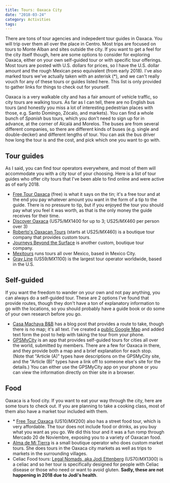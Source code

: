 ```yaml
---
title: Tours: Oaxaca City
date: "2018-03-24"
category: Activities
tags:
---
```


There are tons of tour agencies and indepedent tour guides in Oaxaca. You will trip over them all over the place in Centro. Most trips are focused on tours to Monte Alban and sites outside the city. If you want to get a feel for the city itself though, here are some options to consider for exploring Oaxaca, either on your own self-guided tour or with specific tour offerings. Most tours are posted with U.S. dollars for prices, so I have the U.S. dollar amount and the rough Mexican peso equivalent (from early 2018). I've also marked tours we've actually taken with an asterisk (&ast;), and we can't really vouch for any of these tours or guides listed here. This list is only provided to gather links for things to check out for yourself.

Oaxaca is a very walkable city and has a fair amount of vehicle traffic, so city tours are walking tours. As far as I can tell, there are no English bus tours (and honestly you miss a lot of interesting pedestrian places with those, e.g. Santo Domingo, Zócalo, and markets). You can find a whole bunch of *Spanish* bus tours, which you don't need to sign up for in advance, at the corner of Alcalá and Morelos. The buses are from several different companies, so there are different kinds of buses (e.g. single and double-decker) and different lengths of tour. You can ask the bus driver how long the tour is and the cost, and pick which one you want to go with.

## Tour guides
As I said, you can find tour operators everywhere, and most of them will accommodate you with a city tour of your choosing. Here is a list of tour guides who offer city tours that I've been able to find online and were active as of early 2018.

- [Free Tour Oaxaca](https://freetouroaxaca.com/) (free) is what it says on the tin; it's a free tour and at the end you pay whatever amount you want in the form of a tip to the guide. There is no pressure to tip, but if you enjoyed the tour you should pay what you feel it was worth, as that is the only money the guide receives for their time.
- [Discover Oaxaca](http://discover-oaxaca.com/infobox/oaxaca-city-walking-tour/) (US$75/MX$1400 for up to 3; US$25/MX$460 per person over 3)
- [Roberto's Oaxacan Tours](http://robertosoaxacantours.com/) (starts at US$25/MX$460) is a boutique tour company that provides custom tours.
- [Journeys Beyond the Surface](http://travelmexicocity.com.mx/oaxaca-city-and-surroundings/) is another custom, boutique tour company.
- [Mexitours](https://www.mexitours.travel/index.php/en/about-2/oaxaca-2/366-city-tour) runs tours all over Mexico, based in Mexico City.
- [Gray Line](https://www.grayline.com/tours/oaxaca/oaxaca-city-tour-5956_70_12130_1266/) (US$59/MX$1100) is the largest tour operator worldwide, based in the U.S.

## Self-guided
If you want the freedom to wander on your own and not pay anything, you can always do a self-guided tour. These are 2 options I've found that provide routes, though they don't have a ton of explanatory information to go with the locations, so you should probably have a guide book or do some of your own research before you go.

- [Casa Machaya B&B](http://www.casamachaya.com/blog-posts/category/walking-tour-oaxaca) has a blog post that provides a route to take, though there is no map; it's all text. I've created a [public Google Map](https://drive.google.com/open?id=1k9foi8BcXjhzftTUlHexjWRG6jXnDTid&usp=sharing) and added text form the post to help with taking the tour from your phone.
- [GPSMyCity](https://www.gpsmycity.com/gps-tour-guides/oaxaca-4971.html) is an app that provides self-guided tours for cities all over the world, submitted by members. There are a few for Oaxaca in there, and they provide both a map and a brief explanation for each stop. (Note that "Article (A)" types have descriptions on the GPSMyCity site, and the "Article (B)" types have a link off to someone else's site for the details.) You can either use the GPSMyCity app on your phone or you can view the information directly on thier site in a browser.

## Food
Oaxaca is a food city. If you want to eat your way through the city, here are some tours to check out. If you are planning to take a cooking class, most of them also have a market tour included with them.

- &ast; [Free Tour Oaxaca](https://freetouroaxaca.com/2018/03/20/test-4/) (US$10/MX$200) also has a street food tour, which is very affordable. The tour does not include food or drinks, as you buy what you want as you go. We did this tour and it was a fun romp through Mercado 20 de Noviembre, exposing you to a variety of Oaxacan food.
- [Alma de Mi Tierra](https://www.almademitierra.net/tours) is a small boutique operator who does custom market tours. She does tours in the Oaxaca city markets as well as trips to markets in the surrounding villages.
- Celiac Food tours: [Legal Nomads, aka Jodi Ettenberg](https://www.legalnomads.com/food-walks/) (US$70/MX$1300) is a celiac and so her tour is specifically designed for people with Celiac disease or those who need or want to avoid gluten. **Sadly, these are not happening in 2018 due to Jodi's health**.
